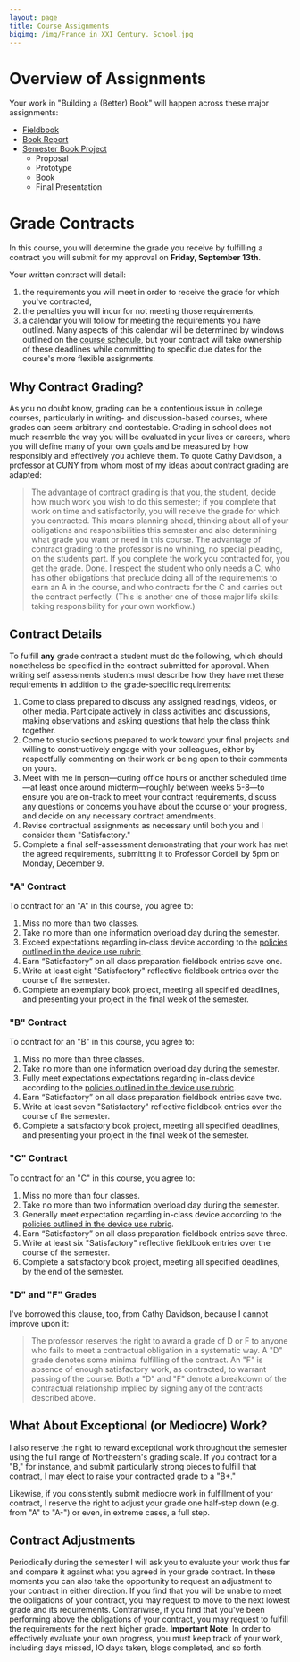 ```yaml
---
layout: page
title: Course Assignments
bigimg: /img/France_in_XXI_Century._School.jpg
---
```


# Overview of Assignments

Your work in "Building a (Better) Book" will happen across these major assignments:

+ [Fieldbook](/assignments/fieldbook/)
+ [Book Report](/assignments/book-report/)
+ [Semester Book Project](/assignments/book-project)
    + Proposal
    + Prototype
    + Book
    + Final Presentation

# Grade Contracts

In this course, you will determine the grade you receive by fulfilling a contract you will submit for my approval on **Friday, September 13th**. 

Your written contract will detail: 

1. the requirements you will meet in order to receive the grade for which you've contracted, 
2. the penalties you will incur for not meeting those requirements,
3. a calendar you will follow for meeting the requirements you have outlined. Many aspects of this calendar will be determined by windows outlined on the [course schedule](/schedule/), but your contract will take ownership of these deadlines while committing to specific due dates for the course's more flexible assignments. 

## Why Contract Grading?

As you no doubt know, grading can be a contentious issue in college courses, particularly in writing- and discussion-based courses, where grades can seem arbitrary and contestable. Grading in school does not much resemble the way you will be evaluated in your lives or careers, where you will define many of your own goals and be measured by how responsibly and effectively you achieve them. To quote Cathy Davidson, a professor at CUNY from whom most of my ideas about contract grading are adapted:

> The advantage of contract grading is that you, the student, decide how much work you wish to do this semester; if you complete that work on time and satisfactorily, you will receive the grade for which you contracted. This means planning ahead, thinking about all of your obligations and responsibilities this semester and also determining what grade you want or need in this course. The advantage of contract grading to the professor is no whining, no special pleading, on the students part. If you complete the work you contracted for, you get the grade. Done. I respect the student who only needs a C, who has other obligations that preclude doing all of the requirements to earn an A in the course, and who contracts for the C and carries out the contract perfectly. (This is another one of those major life skills: taking responsibility for your own workflow.)

## Contract Details

To fulfill **any** grade contract a student must do the following, which should nonetheless be specified in the contract submitted for approval. When writing self assessments students must describe how they have met these requirements in addition to the grade-specific requirements:

1. Come to class prepared to discuss any assigned readings, videos, or other media. Participate actively in class activities and discussions, making observations and asking questions that help the class think together.
2. Come to studio sections prepared to work toward your final projects and willing to constructively engage with your colleagues, either by respectfully commenting on their work or being open to their comments on yours.
3. Meet with me in person—during office hours or another scheduled time—at least once around midterm—roughly between weeks 5-8—to ensure you are on-track to meet your contract requirements, discuss any questions or concerns you have about the course or your progress, and decide on any necessary contract amendments.
4. Revise contractual assignments as necessary until both you and I consider them "Satisfactory."
5. Complete a final self-assessment demonstrating that your work has met the agreed requirements, submitting it to Professor Cordell by 5pm on Monday, December 9.

### "A" Contract

To contract for an "A" in this course, you agree to:
 
1. Miss no more than two classes.
2. Take no more than one information overload day during the semester. 
3. Exceed expectations regarding in-class device according to the [policies outlined in the device use rubric](/policies/). 
4. Earn “Satisfactory” on all class preparation fieldbook entries save one.
5. Write at least eight "Satisfactory" reflective fieldbook entries over the course of the semester. 
6. Complete an exemplary book project, meeting all specified deadlines, and presenting your project in the final week of the semester.

### "B" Contract

To contract for an "B" in this course, you agree to:

1. Miss no more than three classes.
2. Take no more than one information overload day during the semester. 
3. Fully meet expectations expectations regarding in-class device according to the [policies outlined in the device use rubric](/policies/).
4. Earn “Satisfactory” on all class preparation fieldbook entries save two.
5. Write at least seven "Satisfactory" reflective fieldbook entries over the course of the semester. 
6. Complete a satisfactory book project, meeting all specified deadlines, and presenting your project in the final week of the semester.

### "C" Contract

To contract for an "C" in this course, you agree to:

1. Miss no more than four classes.
2. Take no more than two information overload day during the semester. 
3. Generally meet expectation regarding in-class device according to the [policies outlined in the device use rubric](/policies/).
4. Earn “Satisfactory” on all class preparation fieldbook entries save three.
5. Write at least six "Satisfactory" reflective fieldbook entries over the course of the semester. 
6. Complete a satisfactory book project, meeting all specified deadlines, by the end of the semester.

### "D" and "F" Grades

I've borrowed this clause, too, from Cathy Davidson, because I cannot improve upon it:

> The professor reserves the right to award a grade of D or F to anyone who fails to meet a contractual obligation in a systematic way. A "D" grade denotes some minimal fulfilling of the contract. An "F" is absence of enough satisfactory work, as contracted, to warrant passing of the course. Both a "D" and "F" denote a breakdown of the contractual relationship implied by signing any of the contracts described above.

## What About Exceptional (or Mediocre) Work?

I also reserve the right to reward exceptional work throughout the semester using the full range of Northeastern's grading scale. If you contract for a "B," for instance, and submit particularly strong pieces to fulfill that contract, I may elect to raise your contracted grade to a "B+."

Likewise, if you consistently submit mediocre work in fulfillment of your contract, I reserve the right to adjust your grade one half-step down (e.g. from "A" to "A-") or even, in extreme cases, a full step.

## Contract Adjustments

Periodically during the semester I will ask you to evaluate your work thus far and compare it against what you agreed in your grade contract. In these moments you can also take the opportunity to request an adjustment to your contract in either direction. If you find that you will be unable to meet the obligations of your contract, you may request to move to the next lowest grade and its requirements. Contrariwise, if you find that you've been performing above the obligations of your contract, you may request to fulfill the requirements for the next higher grade. **Important Note**: In order to effectively evaluate your own progress, you must keep track of your work, including days missed, IO days taken, blogs completed, and so forth.